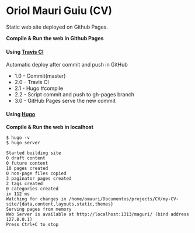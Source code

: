 # Oriol Mauri Guiu (CV)
Static web site deployed on Github Pages.

**Compile & Run the web in Github Pages**
#### Using [Travis CI](https://travis-ci.org/) ####

Automatic deploy after commit and push in GitHub

- 1.0 - Commit(master)
- 2.0 - Travis CI
- 2.1 - Hugo #compile
- 2.2 - Script commit and push to gh-pages branch
- 3.0 - GitHub Pages serve the new commit

#### Using [Hugo](https://gohugo.io/) ####

**Compile & Run the web in localhost**
```
$ hugo -v
$ hugo server

Started building site
0 draft content
0 future content
10 pages created
0 non-page files copied
3 paginator pages created
2 tags created
0 categories created
in 112 ms
Watching for changes in /home/omauri/Documentos/projects/CV/my-CV-site/{data,content,layouts,static,themes}
Serving pages from memory
Web Server is available at http://localhost:1313/maguri/ (bind address 127.0.0.1)
Press Ctrl+C to stop
```
